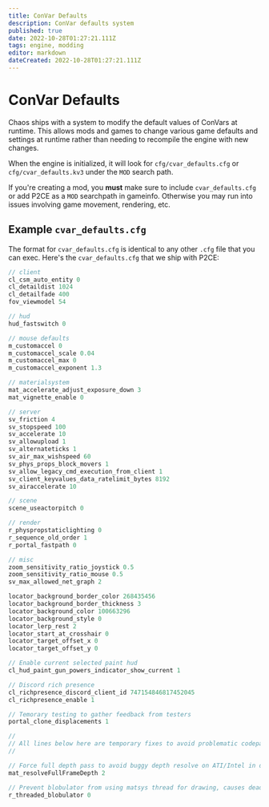 ```yaml
---
title: ConVar Defaults
description: ConVar defaults system
published: true
date: 2022-10-28T01:27:21.111Z
tags: engine, modding
editor: markdown
dateCreated: 2022-10-28T01:27:21.111Z
---
```


# ConVar Defaults

Chaos ships with a system to modify the default values of ConVars at runtime. This allows mods and games to change various game defaults and settings at runtime rather than needing to recompile the engine with new changes.

When the engine is initialized, it will look for `cfg/cvar_defaults.cfg` or `cfg/cvar_defaults.kv3` under the `MOD` search path.

If you're creating a mod, you **must** make sure to include `cvar_defaults.cfg` or add P2CE as a `MOD` searchpath in gameinfo. Otherwise you may run into issues involving game movement, rendering, etc.

## Example `cvar_defaults.cfg`

The format for `cvar_defaults.cfg` is identical to any other `.cfg` file that you can exec.
Here's the `cvar_defaults.cfg` that we ship with P2CE:

```c
// client
cl_csm_auto_entity 0
cl_detaildist 1024
cl_detailfade 400
fov_viewmodel 54

// hud
hud_fastswitch 0

// mouse defaults
m_customaccel 0
m_customaccel_scale 0.04
m_customaccel_max 0
m_customaccel_exponent 1.3

// materialsystem
mat_accelerate_adjust_exposure_down 3
mat_vignette_enable 0

// server
sv_friction 4
sv_stopspeed 100
sv_accelerate 10
sv_allowupload 1
sv_alternateticks 1
sv_air_max_wishspeed 60
sv_phys_props_block_movers 1
sv_allow_legacy_cmd_execution_from_client 1
sv_client_keyvalues_data_ratelimit_bytes 8192
sv_airaccelerate 10

// scene
scene_useactorpitch 0

// render
r_physpropstaticlighting 0
r_sequence_old_order 1
r_portal_fastpath 0

// misc
zoom_sensitivity_ratio_joystick 0.5
zoom_sensitivity_ratio_mouse 0.5
sv_max_allowed_net_graph 2

locator_background_border_color 268435456
locator_background_border_thickness 3
locator_background_color 100663296
locator_background_style 0
locator_lerp_rest 2
locator_start_at_crosshair 0
locator_target_offset_x 0
locator_target_offset_y 0

// Enable current selected paint hud
cl_hud_paint_gun_powers_indicator_show_current 1

// Discord rich presence
cl_richpresence_discord_client_id 747154846817452045
cl_richpresence_enable 1

// Temorary testing to gather feedback from testers
portal_clone_displacements 1

//
// All lines below here are temporary fixes to avoid problematic codepaths
//

// Force full depth pass to avoid buggy depth resolve on ATI/Intel in dx9. No noticeable performance change.
mat_resolveFullFrameDepth 2

// Prevent blobulator from using matsys thread for drawing, causes deadlocking. No noticeable performance change.
r_threaded_blobulator 0

```